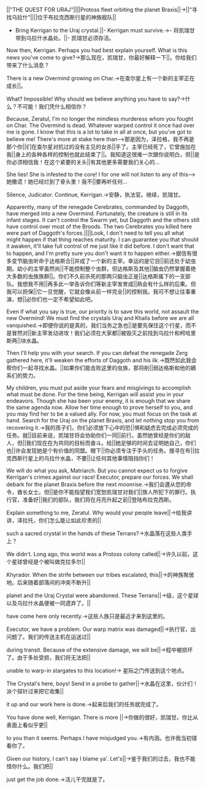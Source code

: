 ||"THE QUEST FOR URAJ"||||Protoss fleet orbiting the planet Braxis||->||“寻找乌拉什”||||位于布拉克西斯行星的神族舰队||

- Bring Kerrigan to the Uraj crystal.||- Kerrigan must survive.->- 将凯瑞甘带到乌拉什水晶处。||- 凯瑞甘必须存活。

Now then, Kerrigan. Perhaps you had best explain yourself. What is this news you've come to give?->那么现在，凯瑞甘，你最好解释一下||。你给我们带来了什么消息？

There is a new Overmind growing on Char.->在查尔星上有一个新的主宰正在成长||。

What? Impossible! Why should we believe anything you have to say?->什么？不可能！我们凭什么相信你？ 

Because, Zeratul, I'm no longer the mindless murderess whom you fought on Char. The Overmind is dead. Whatever warped control it once had over me is gone. I know that this is a lot to take in all at once, but you've got to believe me! There's more at stake here than-->那是因为，泽拉格，我不再是那个你||们在查尔星对抗过的没有主见的女杀||手了。主宰已经死了，它曾施加在我||身上的各种各样的控制也就此结束了||。我知道这很难一次跟你说明白，但||是你必须相信我！在这个紧要的关头||有其他更多需要我们关心的…

She lies! She is infested to the core! I for one will not listen to any of this-->她撒谎！她已经烂到了骨头里！我不||要再听任何…

Silence, Judicator. Continue, Kerrigan.->安静，执法官。继续，凯瑞甘。

Apparently, many of the renegade Cerebrates, commanded by Daggoth, have merged into a new Overmind. Fortunately, the creature is still in its infant stages. It can't control the Swarm yet, but Daggoth and the others still have control over most of the Broods. The two Cerebrates you killed here were part of Daggoth's forces.||||Look, I don't need to tell you all what might happen if that thing reaches maturity. I can guarantee you that should it awaken, it'll take full control of me just like it did before. I don't want that to happen, and I'm pretty sure you don't want it to happen either.->据信有很多变节脑虫听命于达格斯合||并成了一个新的主宰。幸运的是它目||前还处于幼虫期。幼小的主宰虽然尚||不能控制整个虫群，但达格斯及其他||脑虫仍然掌握着绝大多数的虫族族群||。你们不久前杀死的那两只脑虫正是||达格斯属下的一支部队。我想我不用||再多此一举告诉你们等新主宰发育成||熟会有什么样的后果。但我可以担保||它一旦觉醒，它就会像从前一样完全||的控制我。我可不想让往事重演，想||必你们也一定不希望如此吧。

Even if what you say is true, our priority is to save this world, not assault the new Overmind! We must find the crystals Uraj and Khalis before we are all vanquished.->即便你说的是真的，我们当务之急也||是要先保住这个行星，而不是冒然对||新主宰发动进攻！我们必须在大家都||被毁灭之前找到乌拉什和柯哈里斯两||块水晶。

Then I'll help you with your search. If you can defeat the renegade Zerg gathered here, it'll weaken the efforts of Daggoth and his ilk.->既然如此我会帮你们一起寻找水晶。||如果你们能击败这里的虫族，那将削||弱达格斯和他的嫡系们的势力。

My children, you must put aside your fears and misgivings to accomplish what must be done. For the time being, Kerrigan will assist you in your endeavors. Though she has been your enemy, it is enough that we share the same agenda now. Allow her time enough to prove herself to you, and you may find her to be a valued ally. For now, you must focus on the task at hand. Search for the Uraj on the planet Braxis, and let nothing stop you from recovering it.->我的孩子们，你们必须放下心中的恐||惧和疑虑去完成必须完成的任务。就||目前来说，凯瑞甘将会协助你们一同||前行。虽然她曾经是你们的敌人，但||我们现在在为共同的目标而奋斗。给||她足够的时间去证明她自己，你们也||许会发现她是个有价值的同盟。眼下||你必须专注于手头的任务。搜寻在布||拉克西斯行星上的乌拉什水晶，不要||让任何其他事情阻挡你们！

We will do what you ask, Matriarch. But you cannot expect us to forgive Kerrigan's crimes against our race! Executor, prepare our forces. We shall debark for the planet Braxis before the next moonrise.->我们会遵从您的命令，酋长女士。但||是你不能指望我们宽恕凯瑞甘对我们||族人所犯下的罪行。执行官，准备好||我们的部队，我们将在月亮升起之前||登陆布拉克西斯。

Explain something to me,  Zeratul. Why would your people leave||->给我讲讲，泽拉托，你们怎么能让如此珍贵的||

such a sacred crystal in the hands of these Terrans?->水晶落在这些人类手上？

We didn't. Long ago, this world was a Protoss colony called||->许久以前，这个星球曾经是个被叫做克拉多尔||

Khyrador. When the strife between our tribes escalated, this||->的神族聚居地。后来随着部落间的冲突不断升||

planet and the Uraj Crystal were abandoned. These Terrans||->级，这个星球以及乌拉什水晶便被一同遗弃了。||

have come here only recently.->这些人族只是最近才来到这里的。

Executor, we have a problem. Our warp matrix was damaged||->执行官，出问题了。我们的传送主机在运送过||

during transit. Because of the extensive damage, we will be||->程中被损坏了。由于多处受损，我们将无法把||

unable to warp-in stargates to this location!->              星际之门传送到这个地点。

The Crystal's here, boys!  Send in a probe to gather||->水晶在这里，伙计们！派个探针过来把它收集||

it up and our work here is done.->起来后我们的任务就完成了。

You have done well, Kerrigan.  There is more ||->你做的很好，凯瑞甘。你比从表面上看似乎更||

to you than it seems.  Perhaps I have misjudged you.->有内涵。也许我当初错看你了。

Given our history, I can't say I blame ya'.  Let's||->鉴于我们的过去，我也不能怪你什么。我们把||

just get the job done.->活儿干完就是了。

